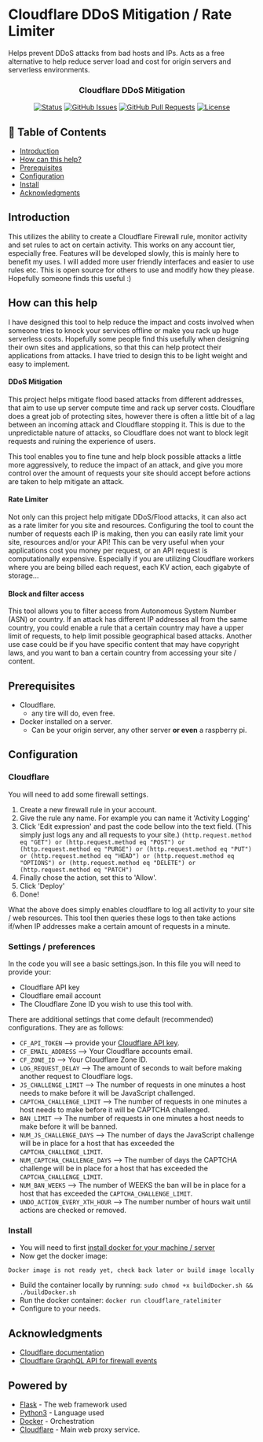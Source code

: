 # Cloudflare DDoS Mitigation / Rate Limiter
Helps prevent DDoS attacks from bad hosts and IPs. 
Acts as a free alternative to help reduce server load and cost for origin servers and serverless environments.

<h3 align="center">Cloudflare DDoS Mitigation</h3>

<div align="center">

[![Status](https://img.shields.io/badge/status-active-success.svg)](https://github.com/JamesWRC/CloudFlare_DDoS_Mitigation)
[![GitHub Issues](https://img.shields.io/github/issues/jameswrc/CloudFlare_DDoS_Mitigation.svg)](https://github.com/JamesWRC/CloudFlare_DDoS_Mitigation/issues)
[![GitHub Pull Requests](https://img.shields.io/github/issues-pr/JamesWRC/CloudFlare_DDoS_Mitigation.svg)](https://github.com/JamesWRC/CloudFlare_DDoS_Mitigation/pulls)
[![License](https://img.shields.io/badge/license-MIT-blue.svg)](LICENSE.md)

</div>

## 📝 Table of Contents

- [Introduction](#introduction)
- [How can this help?](#how_this_can_help)
- [Prerequisites](#prerequisites)
- [Configuration](#configuration)
- [Install](#install)
- [Acknowledgments](#acknowledgments)

## Introduction <a name = "introduction"></a>
This utilizes the ability to create a Cloudflare Firewall rule, monitor activity and set rules to act on certain activity. 
This works on any account tier, especially free. Features will be developed slowly, this is mainly here to benefit my uses. I will added more user friendly interfaces and easier to use rules etc. This is open source for others to use and modify how they please. Hopefully someone finds this useful :)


## How can this help <a name = "how_this_can_help"></a>
I have designed this tool to help reduce the impact and costs involved when someone tries to knock your services offline or make you rack up huge serverless costs.
Hopefully some people find this usefully when designing their own sites and applications, so that this can help protect their applications from attacks. I have tried to design this to be light weight and easy to implement. 

#### DDoS Mitigation
This project helps mitigate flood based attacks from different addresses, that aim to use up server compute time and rack up server costs. Cloudflare does a great job of protecting sites, however there is often a little bit of a lag between an incoming attack and Cloudflare stopping it. This is due to the unpredictable nature of attacks, so Cloudflare does not want to block legit requests and ruining the experience of users. 

This tool enables you to fine tune and help block possible attacks a little more aggressively, to reduce the impact of an attack, and give you more control over the amount of requests your site should accept before actions are taken to help mitigate an attack.


#### Rate Limiter
Not only can this project help mitigate DDoS/Flood attacks, it can also act as a rate limiter for you site and resources. Configuring the tool to count the number of requests each IP is making, then you can easily rate limit your site, resources and/or your API! This can be very useful when your applications cost you money per request, or an API request is computationally expensive. Especially if you are utilizing Cloudflare workers where you are being billed each request, each KV action, each gigabyte of storage...


#### Block and filter access
This tool allows you to filter access from Autonomous System Number (ASN) or country. If an attack has different IP addresses all from the same country, you could enable a rule that a certain country may have a upper limit of requests, to help limit possible geographical based attacks. Another use case could be if you have specific content that may have copyright laws, and you want to ban a certain country from accessing your site / content. 


## Prerequisites <a name = "prerequisites"></a>
- Cloudflare.
  - any tire will do, even free.
- Docker installed on a server.
  - Can be your origin server, any other server **or even** a raspberry pi.

## Configuration <a name = "configuration"></a>
### Cloudflare
You will need to add some firewall settings.

1. Create a new firewall rule in your account.
2. Give the rule any name. For example you can name it 'Activity Logging'
3. Click 'Edit expression' and past the code bellow into the text field. (This simply just logs any and all requests to your site.)
```(http.request.method eq "GET") or (http.request.method eq "POST") or (http.request.method eq "PURGE") or (http.request.method eq "PUT") or (http.request.method eq "HEAD") or (http.request.method eq "OPTIONS") or (http.request.method eq "DELETE") or (http.request.method eq "PATCH")```
3. Finally chose the action, set this to 'Allow'.
4. Click 'Deploy'
5. Done!

What the above does simply enables cloudflare to log all activity to your site / web resources. This tool then queries these logs to then take actions if/when IP addresses make a certain amount of requests in a minute.


### Settings / preferences
In the code you will see a basic settings.json.
In this file you will need to provide your:
- Cloudflare API key
- Cloudflare email account
- The Cloudflare Zone ID you wish to use this tool with.

There are additional settings that come default (recommended) configurations. They are as follows:
- ```CF_API_TOKEN``` --> provide your [Cloudflare API key](https://support.cloudflare.com/hc/en-us/articles/200167836-Managing-API-Tokens-and-Keys#12345682). 
- ```CF_EMAIL_ADDRESS``` --> Your Cloudflare accounts email.
- ```CF_ZONE_ID``` --> Your Cloudflare Zone ID.
- ```LOG_REQUEST_DELAY``` --> The amount of seconds to wait before making another request to Cloudflare logs.
- ```JS_CHALLENGE_LIMIT``` --> The number of requests in one minutes a host needs to make before it will be JavaScript challenged.
- ```CAPTCHA_CHALLENGE_LIMIT``` --> The number of requests in one minutes a host needs to make before it will be CAPTCHA challenged.
- ```BAN_LIMIT``` --> The number of requests in one minutes a host needs to make before it will be banned.
- ```NUM_JS_CHALLENGE_DAYS``` --> The number of days the JavaScript challenge will be in place for a host that has exceeded the ```CAPTCHA_CHALLENGE_LIMIT```.
- ```NUM_CAPTCHA_CHALLENGE_DAYS``` --> The number of days the CAPTCHA challenge will be in place for a host that has exceeded the ```CAPTCHA_CHALLENGE_LIMIT```.
- ```NUM_BAN_WEEKS``` --> The number of WEEKS the ban will be in place for a host that has exceeded the ```CAPTCHA_CHALLENGE_LIMIT```.
- ```UNDO_ACTION_EVERY_XTH_HOUR``` --> The number number of hours wait until actions are checked or removed.


### Install <a name = "install"></a>
- You will need to first [install docker for your machine / server](https://docs.docker.com/get-docker/)
- Now get the docker image:
```
Docker image is not ready yet, check back later or build image locally
```
- Build the container locally by running:
```sudo chmod +x buildDocker.sh && ./buildDocker.sh```
- Run the docker container:
```docker run cloudflare_ratelimiter```
- Configure to your needs.


## Acknowledgments <a name = "acknowledgments"></a>

* [Cloudflare documentation](https://api.Cloudflare.com/)
* [Cloudflare GraphQL API for firewall events](https://developers.cloudflare.com/analytics/graphql-api/tutorials/querying-firewall-events)

## Powered by <a name = "powered_by"></a>

* [Flask](https://flask.palletsprojects.com/en/1.1.x/) - The web framework used
* [Python3](https://www.python.org) - Language used
* [Docker](https://docs.docker.com/get-docker/) - Orchestration
* [Cloudflare](https://www.Cloudflare.com) - Main web proxy service.